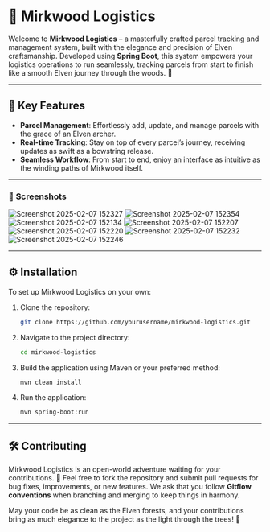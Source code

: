 # 🌿 Mirkwood Logistics

Welcome to **Mirkwood Logistics** – a masterfully crafted parcel tracking and management system, built with the elegance and precision of Elven craftsmanship. Developed using **Spring Boot**, this system empowers your logistics operations to run seamlessly, tracking parcels from start to finish like a smooth Elven journey through the woods. 🌲

---

## 🚚 **Key Features**

- **Parcel Management**: Effortlessly add, update, and manage parcels with the grace of an Elven archer.
- **Real-time Tracking**: Stay on top of every parcel’s journey, receiving updates as swift as a bowstring release.
- **Seamless Workflow**: From start to end, enjoy an interface as intuitive as the winding paths of Mirkwood itself.

---

### 📸 **Screenshots**
![Screenshot 2025-02-07 152327](https://github.com/user-attachments/assets/3a64014d-d9ee-4f1a-9cf0-12a7fc9d33ac)
![Screenshot 2025-02-07 152354](https://github.com/user-attachments/assets/045a7e8d-1b83-49ac-a466-c5ab4f682b8d)
![Screenshot 2025-02-07 152134](https://github.com/user-attachments/assets/50c3a7c2-6c69-4b07-9b78-6a183edaeb82)
![Screenshot 2025-02-07 152207](https://github.com/user-attachments/assets/bb74bf31-026c-4d47-9407-fec466de3c1d)
![Screenshot 2025-02-07 152220](https://github.com/user-attachments/assets/997ec1ba-76d7-4d19-b6aa-011ccd26e497)
![Screenshot 2025-02-07 152232](https://github.com/user-attachments/assets/72362747-a775-479b-84e8-792acd274b81)
![Screenshot 2025-02-07 152246](https://github.com/user-attachments/assets/042091df-7dd2-45d4-9f25-15040d3d95b0)

---
## ⚙️ **Installation**

To set up Mirkwood Logistics on your own:

1. Clone the repository:
   ```bash
   git clone https://github.com/yourusername/mirkwood-logistics.git

2. Navigate to the project directory:
   ```bash
   cd mirkwood-logistics

3. Build the application using Maven or your preferred method:
   ```bash
   mvn clean install
   
4. Run the application:
   ```bash
   mvn spring-boot:run

---

## 🛠️ **Contributing**  
Mirkwood Logistics is an open-world adventure waiting for your contributions. 🏹 Feel free to fork the repository and submit pull requests for bug fixes, improvements, or new features. We ask that you follow **Gitflow conventions** when branching and merging to keep things in harmony.

May your code be as clean as the Elven forests, and your contributions bring as much elegance to the project as the light through the trees! 🌟
